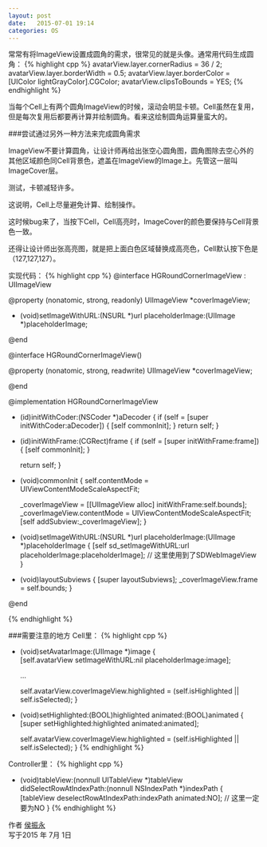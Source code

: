 ```yaml
---
layout: post
date:   2015-07-01 19:14
categories: OS
---
```


常常有将ImageView设置成圆角的需求，很常见的就是头像。通常用代码生成圆角：
{% highlight cpp %}
avatarView.layer.cornerRadius = 36 / 2;
avatarView.layer.borderWidth = 0.5;
avatarView.layer.borderColor = [UIColor lightGrayColor].CGColor;
avatarView.clipsToBounds = YES;
{% endhighlight %}

当每个Cell上有两个圆角ImageView的时候，滚动会明显卡顿。Cell虽然在复用，但是每次复用后都要再计算并绘制圆角。看来这绘制圆角运算量蛮大的。

###尝试通过另外一种方法来完成圆角需求

ImageView不要计算圆角，让设计师再给出张空心圆角图，圆角图除去空心外的其他区域颜色同Cell背景色，遮盖在ImageView的Image上。先管这一层叫ImageCover层。

测试，卡顿减轻许多。

这说明，Cell上尽量避免计算、绘制操作。

这时候bug来了，当按下Cell，Cell高亮时，ImageCover的颜色要保持与Cell背景色一致。

还得让设计师出张高亮图，就是把上面白色区域替换成高亮色，Cell默认按下色是（127,127,127）。

实现代码：
{% highlight cpp %}
@interface HGRoundCornerImageView : UIImageView

@property (nonatomic, strong, readonly) UIImageView *coverImageView;

- (void)setImageWithURL:(NSURL *)url placeholderImage:(UIImage *)placeholderImage;

@end

@interface HGRoundCornerImageView()

@property (nonatomic, strong, readwrite) UIImageView *coverImageView;

@end

@implementation HGRoundCornerImageView

- (id)initWithCoder:(NSCoder *)aDecoder
{
    if (self = [super initWithCoder:aDecoder]) {
        [self commonInit];
    }
    return self;
}

- (id)initWithFrame:(CGRect)frame {
    if (self = [super initWithFrame:frame]) {
        [self commonInit];
    }
   
    return self;
}

- (void)commonInit {
    self.contentMode = UIViewContentModeScaleAspectFit;
   
    _coverImageView = [[UIImageView alloc] initWithFrame:self.bounds];
    _coverImageView.contentMode = UIViewContentModeScaleAspectFit;
    [self addSubview:_coverImageView];
}

- (void)setImageWithURL:(NSURL *)url placeholderImage:(UIImage *)placeholderImage
{
    [self sd_setImageWithURL:url placeholderImage:placeholderImage];     // 这里使用到了SDWebImageView
}

- (void)layoutSubviews
{
    [super layoutSubviews];
    _coverImageView.frame = self.bounds;
}

@end

{% endhighlight %}


###需要注意的地方
Cell里：
{% highlight cpp %}
- (void)setAvatarImage:(UIImage *)image
{  
    [self.avatarView setImageWithURL:nil placeholderImage:image];

    ...

    self.avatarView.coverImageView.highlighted = (self.isHighlighted || self.isSelected);
}

- (void)setHighlighted:(BOOL)highlighted animated:(BOOL)animated {
    [super setHighlighted:highlighted animated:animated];
   
    self.avatarView.coverImageView.highlighted = (self.isHighlighted || self.isSelected);
}
{% endhighlight %}

Controller里：
{% highlight cpp %}
- (void)tableView:(nonnull UITableView *)tableView didSelectRowAtIndexPath:(nonnull NSIndexPath *)indexPath
{
    [tableView deselectRowAtIndexPath:indexPath animated:NO];     // 这里一定要为NO
}
{% endhighlight %}



作者 [侯振永][1]     
写于2015 年 7月 1日

[1]: https://zhenyonghou.github.io/